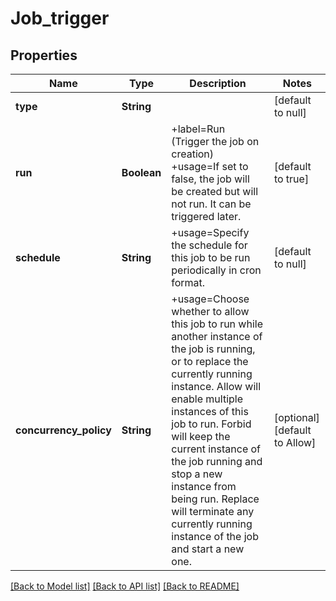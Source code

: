 # Job_trigger
## Properties

| Name | Type | Description | Notes |
|------------ | ------------- | ------------- | -------------|
| **type** | **String** |  | [default to null] |
| **run** | **Boolean** | +label&#x3D;Run (Trigger the job on creation) +usage&#x3D;If set to false, the job will be created but will not run. It can be triggered later. | [default to true] |
| **schedule** | **String** | +usage&#x3D;Specify the schedule for this job to be run periodically in cron format. | [default to null] |
| **concurrency\_policy** | **String** | +usage&#x3D;Choose whether to allow this job to run while another instance of the job is running, or to replace the currently running instance. Allow will enable multiple instances of this job to run. Forbid will keep the current instance of the job running and stop a new instance from being run. Replace will terminate any currently running instance of the job and start a new one. | [optional] [default to Allow] |

[[Back to Model list]](../README.md#documentation-for-models) [[Back to API list]](../README.md#documentation-for-api-endpoints) [[Back to README]](../README.md)


